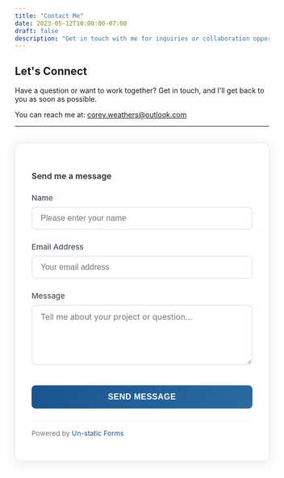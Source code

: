 ```yaml
---
title: "Contact Me"
date: 2023-05-12T10:00:00-07:00
draft: false
description: "Get in touch with me for inquiries or collaboration opportunities"
---
```


## Let's Connect

Have a question or want to work together? Get in touch, and I'll get back to you as soon as possible.

You can reach me at: [corey.weathers@outlook.com](mailto:corey.weathers@outlook.com)

---

<div style="max-width: 600px; margin: 2rem 0; padding: 2rem; background-color: #ffffff; border-radius: 12px; box-shadow: 0 4px 20px rgba(0, 0, 0, 0.08); border: 1px solid #e9ecef;">

<h3 style="text-align: left; margin-bottom: 1.5rem; color: #2c2c2c; font-weight: 600;">Send me a message</h3>

<form method="post" action="https://forms.un-static.com/forms/fe68548c6c7cdfb6240cba3db29f5aa87709f73d">

<div style="margin-bottom: 1.5rem;">
<label for="name" style="display: block; margin-bottom: 0.5rem; font-weight: 500; color: #495057; font-size: 0.95rem;">Name</label>
<input id="name" name="name" placeholder="Please enter your name" type="text" required style="width: 100%; padding: 0.75rem 1rem; border: 2px solid #e9ecef; border-radius: 8px; font-size: 1rem; background-color: #ffffff; color: #495057; box-sizing: border-box;">
</div>

<div style="margin-bottom: 1.5rem;">
<label for="email" style="display: block; margin-bottom: 0.5rem; font-weight: 500; color: #495057; font-size: 0.95rem;">Email Address</label>
<input id="email" name="email" placeholder="Your email address" type="email" required style="width: 100%; padding: 0.75rem 1rem; border: 2px solid #e9ecef; border-radius: 8px; font-size: 1rem; background-color: #ffffff; color: #495057; box-sizing: border-box;">
</div>

<div style="margin-bottom: 1.5rem;">
<label for="message" style="display: block; margin-bottom: 0.5rem; font-weight: 500; color: #495057; font-size: 0.95rem;">Message</label>
<textarea id="message" name="message" placeholder="Tell me about your project or question..." required style="width: 100%; padding: 0.75rem 1rem; border: 2px solid #e9ecef; border-radius: 8px; font-size: 1rem; background-color: #ffffff; color: #495057; box-sizing: border-box; resize: vertical; min-height: 120px; font-family: inherit;"></textarea>
</div>

<button name="submit" type="submit" style="background: linear-gradient(135deg, #1a5490 0%, #2c6aa0 100%); color: white; border: none; padding: 0.875rem 2rem; border-radius: 8px; font-size: 1rem; font-weight: 600; cursor: pointer; width: 100%; margin-top: 1rem; text-transform: uppercase; letter-spacing: 0.5px;">Send Message</button>

<div style="text-align: left; margin-top: 1.5rem; padding-top: 1rem; border-top: 1px solid #e9ecef;">
<small style="color: #6c757d; font-size: 0.85rem;">Powered by <a href="https://un-static.com" rel="nofollow" style="color: #1a5490; text-decoration: none;">Un-static Forms</a></small>
</div>

</form>
</div>